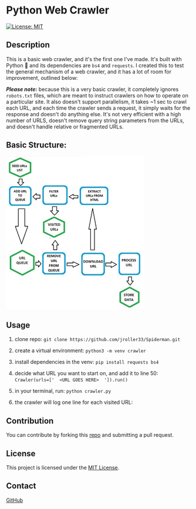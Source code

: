 # Python Web Crawler

[![License: MIT](https://img.shields.io/badge/License-MIT-blue.svg)](https://opensource.org/licenses/MIT)
## Description

This is a basic web crawler, and it's the first one I've made. It's built with Python 🐍 and its dependencies are `bs4` and `requests`.
I created this to test the general mechanism of a web crawler, and it has a lot of room for improvement, outlined below:
<br />

***Please note:*** because this is a very basic crawler, it completely ignores `robots.txt` files, which are meant to instruct crawlers on how to operate on a particular site.  It also doesn't support parallelism, it takes ~1 sec to crawl each URL, and each time the crawler sends a request, it simply waits for the response and doesn't do anything else. It's not very efficient with a high number of URLS, doesn't remove query string parameters from the URLs, and doesn't handle relative or fragmented URLs.


## Basic Structure:
![Web Crawler Structure](./basic_structure.jpg)


## Usage
1. clone repo:
`git clone https://github.com/jroller33/Spiderman.git`

2. create a virtual environment:
`python3 -m venv crawler`

3. install dependencies in the venv:
`pip install requests bs4`

4. decide what URL you want to start on, and add it to line 50:
`Crawler(urls=['  <URL GOES HERE>  ']).run()`

5. in your terminal, run:
`python crawler.py`

6. the crawler will log one line for each visited URL:





## Contribution
You can contribute by forking this [repo](https://github.com/jroller33/Spiderman) and submitting a pull request.

## License
This project is licensed under the [MIT License](./LICENSE).

## Contact
[GitHub](https://github.com/jroller33)

